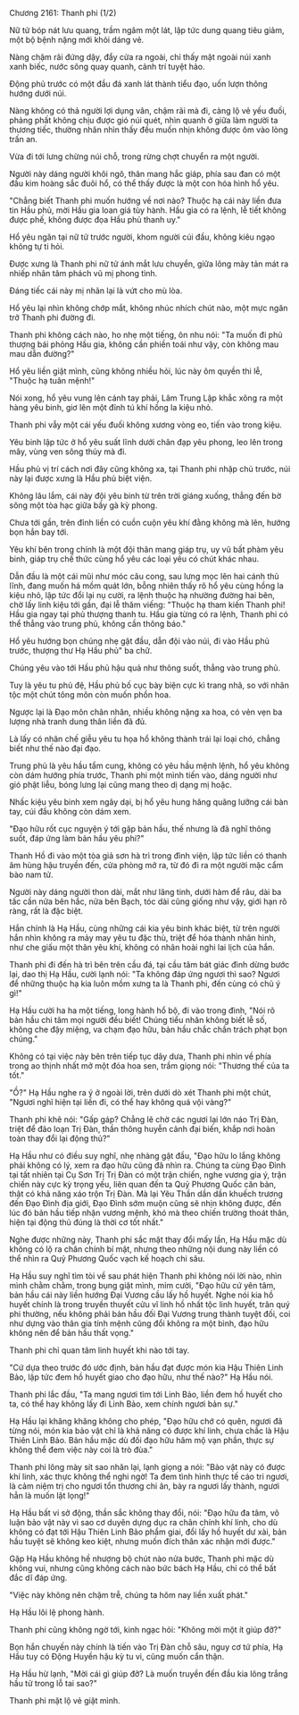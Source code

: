 




Chương 2161: Thanh phi (1/2)


Nữ tử bóp nát lưu quang, trầm ngâm một lát, lập tức dung quang tiêu giảm, một bộ bệnh nặng mới khỏi dáng vẻ.

Nàng chậm rãi đứng dậy, đẩy cửa ra ngoài, chỉ thấy mặt ngoài núi xanh xanh biếc, nước sông quay quanh, cảnh trí tuyệt hảo.

Động phủ trước có một đầu đá xanh lát thành tiểu đạo, uốn lượn thông hướng dưới núi.

Nàng không có thả người lợi dụng vân, chậm rãi mà đi, càng lộ vẻ yếu đuối, phảng phất không chịu được gió núi quét, nhìn quanh ở giữa làm người ta thương tiếc, thường nhân nhìn thấy đều muốn nhịn không được ôm vào lòng trấn an.

Vừa đi tới lưng chừng núi chỗ, trong rừng chợt chuyển ra một người.

Người này dáng người khôi ngô, thân mang hắc giáp, phía sau đan có một đầu kim hoàng sắc đuôi hổ, có thể thấy được là một con hóa hình hổ yêu.

"Chẳng biết Thanh phi muốn hướng về nơi nào? Thuộc hạ cái này liền đưa tin Hầu phủ, mời Hầu gia loan giá tùy hành. Hầu gia có ra lệnh, lễ tiết không được phế, không được đọa Hầu phủ thanh uy."

Hổ yêu ngăn tại nữ tử trước người, khom người cúi đầu, không kiêu ngạo không tự ti hỏi.

Được xưng là Thanh phi nữ tử ánh mắt lưu chuyển, giữa lông mày tản mát ra nhiếp nhân tâm phách vũ mị phong tình.

Đáng tiếc cái này mị nhãn lại là vứt cho mù lòa.

Hổ yêu lại nhìn không chớp mắt, không nhúc nhích chút nào, một mực ngăn trở Thanh phi đường đi.

Thanh phi không cách nào, ho nhẹ một tiếng, ôn nhu nói: "Ta muốn đi phủ thượng bái phỏng Hầu gia, không cần phiền toái như vậy, còn không mau mau dẫn đường?"

Hổ yêu liền giật mình, cũng không nhiều hỏi, lúc này ôm quyền thi lễ, "Thuộc hạ tuân mệnh!"

Nói xong, hổ yêu vung lên cánh tay phải, Lâm Trung Lập khắc xông ra một hàng yêu binh, giơ lên một đỉnh tú khí hồng la kiệu nhỏ.

Thanh phi vẫy một cái yếu đuối không xương vòng eo, tiến vào trong kiệu.

Yêu binh lập tức ở hổ yêu suất lĩnh dưới chân đạp yêu phong, leo lên trong mây, vùng ven sông thủy mà đi.

Hầu phủ vị trí cách nơi đây cũng không xa, tại Thanh phi nhập chủ trước, núi này lại được xưng là Hầu phủ biệt viện.

Không lâu lắm, cái này đội yêu binh từ trên trời giáng xuống, thẳng đến bờ sông một tòa hạc giữa bầy gà kỳ phong.

Chưa tới gần, trên đỉnh liền có cuồn cuộn yêu khí đằng không mà lên, hướng bọn hắn bay tới.

Yêu khí bên trong chính là một đội thân mang giáp trụ, uy vũ bất phàm yêu binh, giáp trụ chế thức cùng hổ yêu các loại yêu có chút khác nhau.

Dẫn đầu là một cái mũi như móc câu cong, sau lưng mọc lên hai cánh thủ lĩnh, đang muốn há mồm quát lớn, bỗng nhiên thấy rõ hổ yêu cùng hồng la kiệu nhỏ, lập tức đổi lại nụ cười, ra lệnh thuộc hạ nhường đường hai bên, chờ lấy linh kiệu tới gần, đại lễ thăm viếng: "Thuộc hạ tham kiến Thanh phi! Hầu gia ngay tại phủ thượng thanh tu. Hầu gia từng có ra lệnh, Thanh phi có thể thẳng vào trung phủ, không cần thông báo."

Hổ yêu hướng bọn chúng nhẹ gật đầu, dẫn đội vào núi, đi vào Hầu phủ trước, thượng thư Hạ Hầu phủ" ba chữ.

Chúng yêu vào tới Hầu phủ hậu quả như thông suốt, thẳng vào trung phủ.

Tuy là yêu tu phủ đệ, Hầu phủ bố cục bày biện cực kì trang nhã, so với nhân tộc một chút tông môn còn muốn phồn hoa.

Ngược lại là Đạo môn chân nhân, nhiều không nặng xa hoa, có vẻn vẹn ba lượng nhà tranh dung thân liền đã đủ.

Là lấy có nhân chế giễu yêu tu họa hổ không thành trái lại loại chó, chẳng biết như thế nào đại đạo.

Trung phủ là yêu hầu tẩm cung, không có yêu hầu mệnh lệnh, hổ yêu không còn dám hướng phía trước, Thanh phi một mình tiến vào, dáng người như gió phật liễu, bóng lưng lại cũng mang theo dị dạng mị hoặc.

Nhấc kiệu yêu binh xem ngây dại, bị hổ yêu hung hăng quăng lưỡng cái bàn tay, cúi đầu không còn dám xem.

"Đạo hữu rốt cục nguyện ý tới gặp bản hầu, thế nhưng là đã nghĩ thông suốt, đáp ứng làm bản hầu yêu phi?"

Thanh Hồ đi vào một tòa giả sơn hà trì trong đình viện, lập tức liền có thanh âm hùng hậu truyền đến, cửa phòng mở ra, từ đó đi ra một người mặc cẩm bào nam tử.

Người này dáng người thon dài, mắt như lãng tinh, dưới hàm để râu, dài ba tấc cần nửa bên hắc, nửa bên Bạch, tóc dài cũng giống như vậy, giới hạn rõ ràng, rất là đặc biệt.

Hắn chính là Hạ Hầu, cùng những cái kia yêu binh khác biệt, từ trên người hắn nhìn không ra mảy may yêu tu đặc thù, triệt để hóa thành nhân hình, như che giấu một thân yêu khí, không có nhân hoài nghi lai lịch của hắn.

Thanh phi đi đến hà trì bên trên cầu đá, tại cầu tâm bát giác đình dừng bước lại, dao thị Hạ Hầu, cười lạnh nói: "Ta không đáp ứng ngươi thì sao? Ngươi để những thuộc hạ kia luôn mồm xưng ta là Thanh phi, đến cùng có chủ ý gì!"

Hạ Hầu cười ha ha một tiếng, long hành hổ bộ, đi vào trong đình, "Nói rõ bản hầu chi tâm mọi người đều biết! Chúng tiểu nhân không biết lễ số, không che đậy miệng, va chạm đạo hữu, bản hầu chắc chắn trách phạt bọn chúng."

Không có tại việc này bên trên tiếp tục dây dưa, Thanh phi nhìn về phía trong ao thịnh nhất mở một đóa hoa sen, trầm giọng nói: "Thương thế của ta tốt."

"Ồ?" Hạ Hầu nghe ra ý ở ngoài lời, trên dưới dò xét Thanh phi một chút, "Ngươi nghĩ hiện tại liền đi, có thể hay không quá vội vàng?"

Thanh phi khẽ nói: "Gấp gáp? Chẳng lẽ chờ các ngươi lại lớn náo Trị Đàn, triệt để đảo loạn Trị Đàn, thần thông huyễn cảnh đại biến, khắp nơi hoàn toàn thay đổi lại động thủ?"

Hạ Hầu như có điều suy nghĩ, nhẹ nhàng gật đầu, "Đạo hữu lo lắng không phải không có lý, xem ra đạo hữu cũng đã nhìn ra. Chúng ta cùng Đạo Đình tại tất nhiên tại Cụ Sơn Trị Trị Đàn có một trận chiến, nghe vương gia ý, trận chiến này cực kỳ trọng yếu, liên quan đến ta Quỷ Phương Quốc căn bản, thật có khả năng xáo trộn Trị Đàn. Mà lại Yêu Thần dần dần khuếch trương đến Đạo Đình địa giới, Đạo Đình sớm muộn cũng sẽ nhịn không được, đến lúc đó bản hầu tiếp nhận vương mệnh, khó mà theo chiến trường thoát thân, hiện tại động thủ đúng là thời cơ tốt nhất."

Nghe được những này, Thanh phi sắc mặt thay đổi mấy lần, Hạ Hầu mặc dù không có lộ ra chân chính bí mật, nhưng theo những nội dung này liền có thể nhìn ra Quỷ Phương Quốc vạch kế hoạch chi sâu.

Hạ Hầu suy nghĩ tìm tòi về sau phát hiện Thanh phi không nói lời nào, nhìn mình chằm chằm, trong bụng giật mình, mỉm cười, "Đạo hữu cứ yên tâm, bản hầu cái này liền hướng Đại Vương cầu lấy hồ huyết. Nghe nói kia hồ huyết chính là trong truyền thuyết cửu vĩ linh hồ nhất tộc linh huyết, trân quý phi thường, nếu không phải bản hầu đối Đại Vương trung thành tuyệt đối, coi như dựng vào thân gia tính mệnh cũng đổi không ra một bình, đạo hữu không nên để bản hầu thất vọng."

Thanh phi chỉ quan tâm linh huyết khi nào tới tay.

"Cứ dựa theo trước đó ước định, bản hầu đạt được món kia Hậu Thiên Linh Bảo, lập tức đem hồ huyết giao cho đạo hữu, như thế nào?" Hạ Hầu nói.

Thanh phi lắc đầu, "Ta mang ngươi tìm tới Linh Bảo, liền đem hồ huyết cho ta, có thể hay không lấy đi Linh Bảo, xem chính ngươi bản sự."

Hạ Hầu lại khăng khăng không cho phép, "Đạo hữu chớ có quên, ngươi đã từng nói, món kia bảo vật chỉ là khả năng có được khí linh, chưa chắc là Hậu Thiên Linh Bảo. Bản hầu mặc dù đối đạo hữu hâm mộ vạn phần, thực sự không thể đem việc này coi là trò đùa."

Thanh phi lông mày sít sao nhăn lại, lạnh giọng a nói: "Bảo vật này có được khí linh, xác thực không thể nghi ngờ! Ta đem tình hình thực tế cáo tri ngươi, là cảm niệm trị cho ngươi tổn thương chi ân, bày ra ngươi lấy thành, ngươi hẳn là muốn lật lọng!"

Hạ Hầu bất vi sở động, thần sắc không thay đổi, nói: "Đạo hữu đa tâm, vô luận bảo vật này vì sao cơ duyên dựng dục ra chân chính khí linh, cho dù không có đạt tới Hậu Thiên Linh Bảo phẩm giai, đổi lấy hồ huyết dư xài, bản hầu tuyệt sẽ không keo kiệt, nhưng muốn đích thân xác nhận mới được."

Gặp Hạ Hầu không hề nhượng bộ chút nào nửa bước, Thanh phi mặc dù không vui, nhưng cũng không cách nào bức bách Hạ Hầu, chỉ có thể bất đắc dĩ đáp ứng.

"Việc này không nên chậm trễ, chúng ta hôm nay liền xuất phát."

Hạ Hầu lôi lệ phong hành.

Thanh phi cũng không ngờ tới, kinh ngạc hỏi: "Không mời một ít giúp đỡ?"

Bọn hắn chuyến này chính là tiến vào Trị Đàn chỗ sâu, nguy cơ tứ phía, Hạ Hầu tuy có Động Huyền hậu kỳ tu vi, cũng muốn cẩn thận.

Hạ Hầu hừ lạnh, "Mời cái gì giúp đỡ? Là muốn truyền đến đầu kia lông trắng hầu tử trong lỗ tai sao?"

Thanh phi mặt lộ vẻ giật mình.




